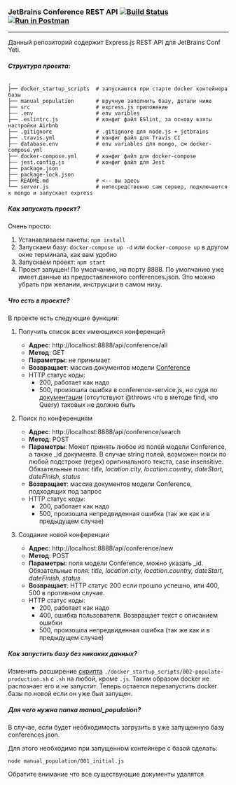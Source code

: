 ### JetBrains Conference REST API  [![Build Status](https://travis-ci.com/daukadolt/jetbrains-yeti-api.svg?token=BqcJ6Le3YTsBB3wA8uhH&branch=master)](https://travis-ci.com/daukadolt/jetbrains-yeti-api) [![Run in Postman](https://run.pstmn.io/button.svg)](https://app.getpostman.com/run-collection/f2d4bdb57b86242517db)
---
Данный репозиторий содержит Express.js REST API для JetBrains Conf Yeti.
    
##### Структура проекта:

    .
    ├── docker_startup_scripts  # запускаются при старте docker контейнера базы
    ├── manual_population       # вручную заполнить базу, детали ниже
    ├── src                     # express.js приложение
    ├── .env                    # env varibles
    ├── .eslintrc.js            # конфиг файл ESlint, за основу взяты настройки Airbnb
    ├── .gitignore              # .gitignore для node.js + jetbrains
    ├── .travis.yml             # конфиг файл для Travis CI
    ├── database.env            # env variables для mongo, см docker-compose.yml
    ├── docker-compose.yml      # конфиг файл для docker-compose
    ├── jest.config.js          # конфиг файл для Jest
    ├── package.json
    ├── package-lock.json
    ├── README.md               # <-- вы здесь
    └── server.js               # непосредственно сам сервер, подключается к mongo и запускает express
    

##### Как запускать проект?

Очень просто:

1. Устанавливаем пакеты: `npm install`
2. Запускаем базу: `docker-compose up -d` или `docker-compose up` в другом окне терминала, как вам удобно
3. Запускаем проект: `npm start`
4. Проект запущен! По умолчанию, на порту 8888. По умолчанию уже имеет данные из предоставленного conferences.json. Это можно убрать при желании, инструкции в самом низу.


##### Что есть в проекте?

В проекте есть следующие функции:
1. Получить список всех имеющихся конференций

    * **Адрес**: http://localhost:8888/api/conference/all
    * **Метод**: GET
    * **Параметры**: не принимает
    * **Возвращает**: массив документов модели [Conference](./src/models/conference.js)
    * HTTP статус коды:
        * 200, работает как надо
        * 500, произошла ошибка в conference-service.js, но судя по [документации](https://github.com/Automattic/mongoose/blob/4cbabb6bf5ba3bed7633f0171b6f436f7a126eb0/lib/model.js#L2046) (отсутствуют @throws что в методе find, что Query) таковых не должно быть

2. Поиск по конференциям

    * **Адрес**: http://localhost:8888/api/conference/search
    * **Метод**: POST
    * **Параметры**: Может принять любое из полей модели Conference, а также _id документа. В случае string полей, возможен поиск по любой подстроке (regex) оригинального текста, case insensitive. Обязательные поля: _title, location.city, location.country, dateStart, dateFinish, status_
    * **Возвращает**: массив документов модели Conference, подходящих под запрос
    * HTTP статус коды:
        * 200, работает как надо
        * 500, произошла непредвиденная ошибка (так же как и в предыдущем случае)
   
3. Создание новой конференции

    * **Адрес**: http://localhost:8888/api/conference/new
    * **Метод**: POST
    * **Параметры**: поля модели Conference, можно указать _id. Обязательные поля: _title, location.city, location.country, dateStart, dateFinish, status_
    * **Возвращает**: HTTP статус 200 если прошло успешно, или 400, 500 в противном случае.
    * HTTP статус коды:
        * 200, работает как надо
        * 400, ошибка пользователя. Возвращает текст с описанием ошибки
        * 500, произошла непредвиденная ошибка (так же как и в предыдущем случае)


##### Как запустить базу без никаких данных?

Изменить расширение [скрипта](./docker_startup_scripts/002-populate-production.sh) `./docker_startup_scripts/002-populate-production.sh` с `.sh` на любой, кроме `.js`. Таким образом docker не распознает его и не запустит. Теперь остается перезапустить docker базы по новой если он уже был запущен.

##### Для чего нужна папка manual_population?

В случае, если будет необходимость загрузить в уже запущенную базу conferences.json. 


Для этого необходимо при запущенном контейнере с базой сделать:

`node manual_population/001_initial.js`

Обратите внимание что все существующие документы удалятся
